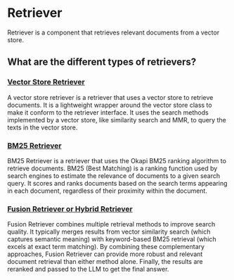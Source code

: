 # Retriever

Retriever is a component that retrieves relevant documents from a vector store.

## What are the different types of retrievers?

### [Vector Store Retriever](./vector-store-retriever.ipynb)

A vector store retriever is a retriever that uses a vector store to retrieve documents. It is a lightweight wrapper around the vector store class to make it conform to the retriever interface. It uses the search methods implemented by a vector store, like similarity search and MMR, to query the texts in the vector store.

### [BM25 Retriever](./bm25-retriever.ipynb)

BM25 Retriever is a retriever that uses the Okapi BM25 ranking algorithm to retrieve documents. BM25 (Best Matching) is a ranking function used by search engines to estimate the relevance of documents to a given search query. It scores and ranks documents based on the search terms appearing in each document, regardless of their proximity within the document.

### [Fusion Retriever or Hybrid Retriever](./fusion-retriever.ipynb)

Fusion Retriever combines multiple retrieval methods to improve search quality. It typically merges results from vector similarity search (which captures semantic meaning) with keyword-based BM25 retrieval (which excels at exact term matching). By combining these complementary approaches, Fusion Retriever can provide more robust and relevant document retrieval than either method alone. Finally, the results are reranked and passed to the LLM to get the final answer.
